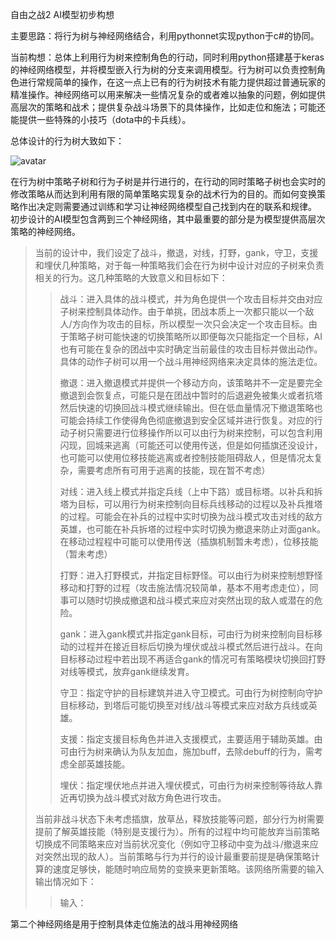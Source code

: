 自由之战2 AI模型初步构想

主要思路：将行为树与神经网络结合，利用pythonnet实现python于c#的协同。

当前构想：总体上利用行为树来控制角色的行动，同时利用python搭建基于keras的神经网络模型，并将模型嵌入行为树的分支来调用模型。行为树可以负责控制角色进行常规简单的操作，在这一点上已有的行为树技术有能力提供超过普通玩家的精准操作。神经网络可以用来解决一些情况复杂的或者难以抽象的问题，例如提供高层次的策略和战术；提供复杂战斗场景下的具体操作，比如走位和施法；可能还能提供一些特殊的小技巧（dota中的卡兵线）。

总体设计的行为树大致如下：

![avatar](https://github.com/sky4star/zy2go/blob/master/image/tree1.PNG?raw=true)

在行为树中策略子树和行为子树是并行进行的，在行动的同时策略子树也会实时的修改策略从而达到利用有限的简单策略实现复杂的战术行为的目的。而如何变换策略作出决定则需要通过训练和学习让神经网络模型自己找到内在的联系和规律。
初步设计的AI模型包含两到三个神经网络，其中最重要的部分是为模型提供高层次策略的神经网络。
>当前的设计中，我们设定了战斗，撤退，对线，打野，gank，守卫，支援和埋伏几种策略，对于每一种策略我们会在行为树中设计对应的子树来负责相关的行为。这几种策略的大致意义和目标如下：
>>战斗：进入具体的战斗模式，并为角色提供一个攻击目标并交由对应子树来控制具体动作。由于单挑，团战本质上一次都只能以一个敌人/方向作为攻击的目标，所以模型一次只会决定一个攻击目标。由于策略子树可能快速的切换策略所以即便每次只能指定一个目标，AI也有可能在复杂的团战中实时确定当前最佳的攻击目标并做出动作。具体的动作子树可以用一个战斗用神经网络来决定具体的施法走位。
>>
>>撤退：进入撤退模式并提供一个移动方向，该策略并不一定是要完全撤退到会恢复点，可能只是在团战中暂时的后退避免被集火或者抗塔然后快速的切换回战斗模式继续输出。但在低血量情况下撤退策略也可能会持续工作使得角色彻底撤退到安全区域并进行恢复。对应的行动子树只需要进行位移操作所以可以由行为树来控制，可以包含利用闪现，回城来逃离（可能还可以使用传送，但是如何插旗还没设计，也可能可以使用位移技能逃离或者控制技能阻碍敌人，但是情况太复杂，需要考虑所有可用于逃离的技能，现在暂不考虑）
>>
>>对线：进入线上模式并指定兵线（上中下路）或目标塔。以补兵和拆塔为目标，可以用行为树来控制向目标兵线移动的过程以及补兵推塔的过程。可能会在补兵的过程中实时切换为战斗模式攻击对线的敌方英雄，也可能在补兵拆塔的过程中实时切换为撤退来防止对面gank。在移动过程程中可能可以使用传送（插旗机制暂未考虑），位移技能（暂未考虑）
>>
>>打野：进入打野模式，并指定目标野怪。可以由行为树来控制想野怪移动和打野的过程（攻击施法情况较简单，基本不用考虑走位），同事可以随时切换成撤退和战斗模式来应对突然出现的敌人或潜在的危险。
>>
>>gank：进入gank模式并指定gank目标，可由行为树来控制向目标移动的过程并在接近目标后切换为埋伏或战斗模式然后进行战斗。在向目标移动过程中若出现不再适合gank的情况可有策略模块切换回打野对线等模式，放弃gank继续发育。
>>
>>守卫：指定守护的目标建筑并进入守卫模式。可由行为树控制向守护目标移动，到塔后可能切换至对线/战斗等模式来应对敌方兵线或英雄。
>>
>>支援：指定支援目标角色并进入支援模式，主要适用于辅助英雄。由可由行为树来确认为队友加血，施加buff，去除debuff的行为，需考虑全部英雄技能。
>>
>>埋伏：指定埋伏地点并进入埋伏模式，可由行为树来控制等待敌人靠近再切换为战斗模式对敌方角色进行攻击。
>>
>当前非战斗状态下未考虑插旗，放草丛，释放技能等问题，部分行为树需要提前了解英雄技能（特别是支援行为）。所有的过程中均可能放弃当前策略切换成不同策略来应对当前状况变化（例如守卫移动中变为战斗/撤退来应对突然出现的敌人）。当前策略与行为并行的设计最重要前提是确保策略计算的速度足够快，能随时响应局势的变换来更新策略。该网络所需要的输入输出情况如下：
>>输入：
>>
>>
>>
>
第二个神经网络是用于控制具体走位施法的战斗用神经网络